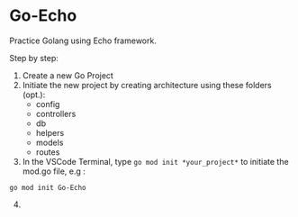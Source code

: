 # Go-Echo
Practice Golang using Echo framework.

Step by step:
1. Create a new Go Project
2. Initiate the new project by creating architecture using these folders (opt.):
   - config
   - controllers 
   - db
   - helpers
   - models
   - routes 
3. In the VSCode Terminal, type `go mod init *your_project*` to initiate the mod.go file,
  e.g : 
```
go mod init Go-Echo
```
4. 
